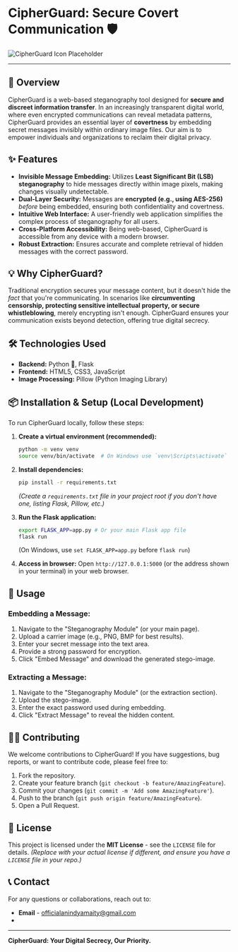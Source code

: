 # CipherGuard: Secure Covert Communication 🛡️

![CipherGuard Icon Placeholder](https://via.placeholder.com/150/1a1a1a/00ff00?text=CipherGuard+Icon)

---

## 🚀 Overview

CipherGuard is a web-based steganography tool designed for **secure and discreet information transfer**. In an increasingly transparent digital world, where even encrypted communications can reveal metadata patterns, CipherGuard provides an essential layer of **covertness** by embedding secret messages invisibly within ordinary image files. Our aim is to empower individuals and organizations to reclaim their digital privacy.

## ✨ Features

* **Invisible Message Embedding:** Utilizes **Least Significant Bit (LSB) steganography** to hide messages directly within image pixels, making changes visually undetectable.
* **Dual-Layer Security:** Messages are **encrypted (e.g., using AES-256)** *before* being embedded, ensuring both confidentiality and covertness.
* **Intuitive Web Interface:** A user-friendly web application simplifies the complex process of steganography for all users.
* **Cross-Platform Accessibility:** Being web-based, CipherGuard is accessible from any device with a modern browser.
* **Robust Extraction:** Ensures accurate and complete retrieval of hidden messages with the correct password.

## 💡 Why CipherGuard?

Traditional encryption secures your message content, but it doesn't hide the *fact* that you're communicating. In scenarios like **circumventing censorship, protecting sensitive intellectual property, or secure whistleblowing**, merely encrypting isn't enough. CipherGuard ensures your communication exists beyond detection, offering true digital secrecy.

## 🛠️ Technologies Used

* **Backend:** Python 🐍, Flask
* **Frontend:** HTML5, CSS3, JavaScript
* **Image Processing:** Pillow (Python Imaging Library)

## 📦 Installation & Setup (Local Development)

To run CipherGuard locally, follow these steps:

1.  **Create a virtual environment (recommended):**
    ```bash
    python -m venv venv
    source venv/bin/activate  # On Windows use `venv\Scripts\activate`
    ```
2.  **Install dependencies:**
    ```bash
    pip install -r requirements.txt
    ```
    *(Create a `requirements.txt` file in your project root if you don't have one, listing Flask, Pillow, etc.)*
3.  **Run the Flask application:**
    ```bash
    export FLASK_APP=app.py # Or your main Flask app file
    flask run
    ```
    (On Windows, use `set FLASK_APP=app.py` before `flask run`)

4.  **Access in browser:** Open `http://127.0.0.1:5000` (or the address shown in your terminal) in your web browser.

## 🚀 Usage

### Embedding a Message:

1.  Navigate to the "Steganography Module" (or your main page).
2.  Upload a carrier image (e.g., PNG, BMP for best results).
3.  Enter your secret message into the text area.
4.  Provide a strong password for encryption.
5.  Click "Embed Message" and download the generated stego-image.

### Extracting a Message:

1.  Navigate to the "Steganography Module" (or the extraction section).
2.  Upload the stego-image.
3.  Enter the exact password used during embedding.
4.  Click "Extract Message" to reveal the hidden content.

## 👨‍💻 Contributing

We welcome contributions to CipherGuard! If you have suggestions, bug reports, or want to contribute code, please feel free to:

1.  Fork the repository.
2.  Create your feature branch (`git checkout -b feature/AmazingFeature`).
3.  Commit your changes (`git commit -m 'Add some AmazingFeature'`).
4.  Push to the branch (`git push origin feature/AmazingFeature`).
5.  Open a Pull Request.

## 📜 License

This project is licensed under the **MIT License** - see the `LICENSE` file for details.
*(Replace with your actual license if different, and ensure you have a `LICENSE` file in your repo.)*

## 📞 Contact

For any questions or collaborations, reach out to:

* **Email** - [officialanindyamaity@gmail.com](mailto:officialanindyamaity@gmail.com)
* 
---

**CipherGuard: Your Digital Secrecy, Our Priority.**
